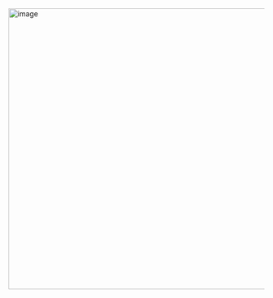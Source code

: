 <img width="552" alt="image" src="https://github.com/user-attachments/assets/21125670-53cb-4634-82a7-321b13e26cd2" />

